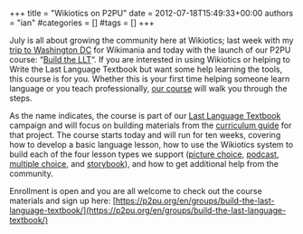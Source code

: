+++
title = "Wikiotics on P2PU"
date = 2012-07-18T15:49:33+00:00
authors = "ian"
#categories = []
#tags = []
+++

July is all about growing the community here at Wikiotics; last week with my [trip to Washington DC](/blog/2012/06/wikiotics-at-wikimania/) for Wikimania and today with the launch of our P2PU course: “[Build the LLT](https://p2pu.org/en/groups/build-the-last-language-textbook/)“. If you are interested in using Wikiotics or helping to Write the Last Language Textbook but want some help learning the tools, this course is for you. Whether this is your first time helping someone learn language or you teach professionally, [our course](https://p2pu.org/en/groups/build-the-last-language-textbook/) will walk you through the steps.

As the name indicates, the course is part of our [Last Language Textbook](https://web.archive.org/web/20160325184531/http://thelastlanguagetextbook.org/) campaign and will focus on building materials from the [curriculum guide](/group/thelastlanguagetextbook/curriculum) for that project. The course starts today and will run for ten weeks, covering how to develop a basic language lesson, how to use the Wikiotics system to build each of the four lesson types we support ([picture choice](/en/Introduction), [podcast](/user/ian/FSI-Mandarin-Module01-Unit01), [multiple choice](/en/WANY_Hospital_grammar), and [storybook](/en/LittleRedRidingHood)), and how to get additional help from the community.

Enrollment is open and you are all welcome to check out the course materials and sign up here: [https://p2pu.org/en/groups/build-the-last-language-textbook/](https://p2pu.org/en/groups/build-the-last-language-textbook/)
